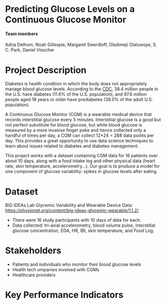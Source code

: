 # Predicting Glucose Levels on a Continuous Glucose Monitor

#### Team members
Adria Delhom, Noah Gillespie, Margaret Swerdloff, Oladimeji Olaluwoye, S. C. Park, Daniel Visscher


# Project Description
Diabetes is health condition in which the body does not appropriately manage blood glucose levels. According to the <a href="https://www.cdc.gov/diabetes/php/data-research/index.html">CDC</a>, 38.4 million people in the U.S. have diabetes (11.6% of the U.S. population), and 97.6 million people aged 18 years or older have prediabetes (38.0% of the adult U.S. population).

A Continuous Glucose Monitor (CGM) is a wearable medical device that records interstitial glucose every 5 minutes. Interstitial glucose is a good but not perfect substitute for blood glucose, but while blood glucose is measured by a more invasive finger poke and hence collected only a handful of times per day, a CGM can collect 12*24 = 288 data points per day. This provides a great opportunity to use data science techniques to learn about issues related to diabetes and diabetes management.

This project works with a dataset containing CGM data for 16 patients over about 10 days, along with a food intake log and other physical data (heart rate, skin temperature, accelerometry...). Our goal is to produce a model for one component of glucose variability: spikes in glucose levels after eating. 

# Dataset
BIG IDEAs Lab Glycemic Variability and Wearable Device Data: <a href="https://physionet.org/content/big-ideas-glycemic-wearable/1.1.2/">https://physionet.org/content/big-ideas-glycemic-wearable/1.1.2/</a>

* There were 16 study participants with 10 days of data for each.
* Data collected: tri-axial accelerometry, blood volume pulse, interstitial glucose concentration, EDA, HR, IBI, skin temperature, and Food Log.


# Stakeholders
* Patients and individuals who monitor their blood glucose levels
* Health tech ompanies involved with CGMs
* Healthcare providers


# Key Performance Indicators